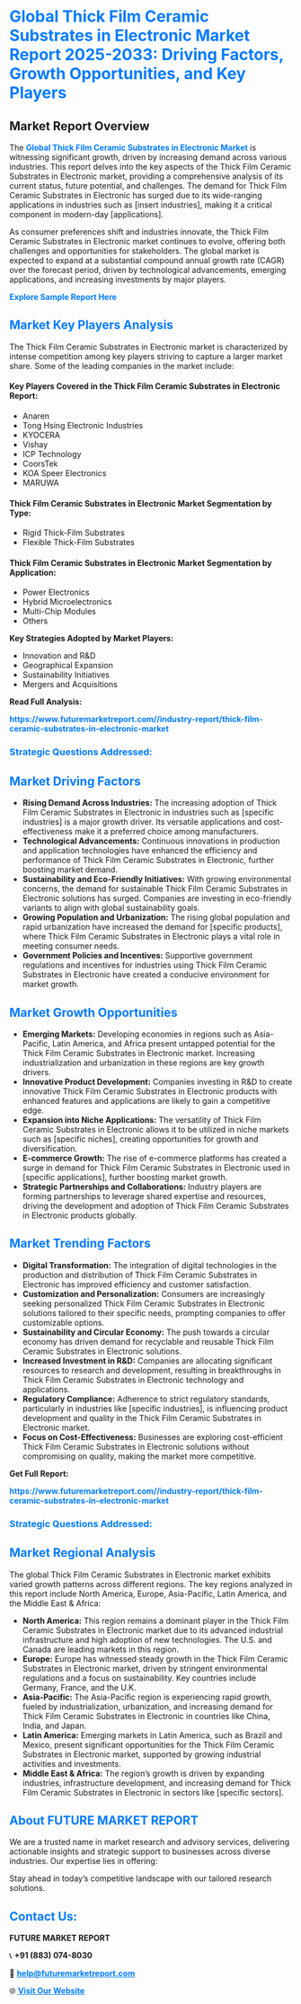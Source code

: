 <h1 style="color: #007BFF;">Global Thick Film Ceramic Substrates in Electronic Market Report 2025-2033: Driving Factors, Growth Opportunities, and Key Players</h1>

<section id="overview">
<h2>Market Report Overview</h2>
<p>The <a href="https://www.futuremarketreport.com//industry-report/thick-film-ceramic-substrates-in-electronic-market" style="color: #007BFF; text-decoration: none;"><strong>Global Thick Film Ceramic Substrates in Electronic Market</strong></a> is witnessing significant growth, driven by increasing demand across various industries. This report delves into the key aspects of the Thick Film Ceramic Substrates in Electronic market, providing a comprehensive analysis of its current status, future potential, and challenges. The demand for Thick Film Ceramic Substrates in Electronic has surged due to its wide-ranging applications in industries such as [insert industries], making it a critical component in modern-day [applications].</p>
<p>As consumer preferences shift and industries innovate, the Thick Film Ceramic Substrates in Electronic market continues to evolve, offering both challenges and opportunities for stakeholders. The global market is expected to expand at a substantial compound annual growth rate (CAGR) over the forecast period, driven by technological advancements, emerging applications, and increasing investments by major players.</p>
</section>

<section id="overview">
<p><a href="https://www.futuremarketreport.com//request-sample/reportId=81924" style="color: #007BFF; text-decoration: none;"><strong>Explore Sample Report Here</strong></a></p>
</section>

<section id="key-players">
<h2 style="color: #007BFF;">Market Key Players Analysis</h2>
<p>The Thick Film Ceramic Substrates in Electronic market is characterized by intense competition among key players striving to capture a larger market share. Some of the leading companies in the market include:</p>
<h4>Key Players Covered in the Thick Film Ceramic Substrates in Electronic Report:</h4>
<ul><li>Anaren</li><li>Tong Hsing Electronic Industries</li><li>KYOCERA</li><li>Vishay</li><li>ICP Technology</li><li>CoorsTek</li><li>KOA Speer Electronics</li><li>MARUWA</li></ul>
<h4>Thick Film Ceramic Substrates in Electronic Market Segmentation by Type:</h4>
<ul><li>Rigid Thick-Film Substrates</li><li>Flexible Thick-Film Substrates</li></ul>

<h4>Thick Film Ceramic Substrates in Electronic Market Segmentation by Application:</h4>
<ul><li>Power Electronics</li><li>Hybrid Microelectronics</li><li>Multi-Chip Modules</li><li>Others</li></ul>
<p><strong>Key Strategies Adopted by Market Players:</strong></p>
<ul>
<li>Innovation and R&D</li>
<li>Geographical Expansion</li>
<li>Sustainability Initiatives</li>
<li>Mergers and Acquisitions</li>
</ul>
</section>

<section>
<p><strong>Read Full Analysis: </strong></p><a href="https://www.futuremarketreport.com//industry-report/thick-film-ceramic-substrates-in-electronic-market" style="color: #007BFF; text-decoration: none;"><strong>https://www.futuremarketreport.com//industry-report/thick-film-ceramic-substrates-in-electronic-market</strong></a>
<h3 style="color: #007BFF;">Strategic Questions Addressed:</h3>
</section>

<section id="driving-factors">
<h2 style="color: #007BFF;">Market Driving Factors</h2>
<ul>
<li><strong>Rising Demand Across Industries:</strong> The increasing adoption of Thick Film Ceramic Substrates in Electronic in industries such as [specific industries] is a major growth driver. Its versatile applications and cost-effectiveness make it a preferred choice among manufacturers.</li>
<li><strong>Technological Advancements:</strong> Continuous innovations in production and application technologies have enhanced the efficiency and performance of Thick Film Ceramic Substrates in Electronic, further boosting market demand.</li>
<li><strong>Sustainability and Eco-Friendly Initiatives:</strong> With growing environmental concerns, the demand for sustainable Thick Film Ceramic Substrates in Electronic solutions has surged. Companies are investing in eco-friendly variants to align with global sustainability goals.</li>
<li><strong>Growing Population and Urbanization:</strong> The rising global population and rapid urbanization have increased the demand for [specific products], where Thick Film Ceramic Substrates in Electronic plays a vital role in meeting consumer needs.</li>
<li><strong>Government Policies and Incentives:</strong> Supportive government regulations and incentives for industries using Thick Film Ceramic Substrates in Electronic have created a conducive environment for market growth.</li>
</ul>
</section>

<section id="growth-opportunities">
<h2 style="color: #007BFF;">Market Growth Opportunities</h2>
<ul>
<li><strong>Emerging Markets:</strong> Developing economies in regions such as Asia-Pacific, Latin America, and Africa present untapped potential for the Thick Film Ceramic Substrates in Electronic market. Increasing industrialization and urbanization in these regions are key growth drivers.</li>
<li><strong>Innovative Product Development:</strong> Companies investing in R&D to create innovative Thick Film Ceramic Substrates in Electronic products with enhanced features and applications are likely to gain a competitive edge.</li>
<li><strong>Expansion into Niche Applications:</strong> The versatility of Thick Film Ceramic Substrates in Electronic allows it to be utilized in niche markets such as [specific niches], creating opportunities for growth and diversification.</li>
<li><strong>E-commerce Growth:</strong> The rise of e-commerce platforms has created a surge in demand for Thick Film Ceramic Substrates in Electronic used in [specific applications], further boosting market growth.</li>
<li><strong>Strategic Partnerships and Collaborations:</strong> Industry players are forming partnerships to leverage shared expertise and resources, driving the development and adoption of Thick Film Ceramic Substrates in Electronic products globally.</li>
</ul>
</section>

<section id="trending-factors">
<h2 style="color: #007BFF;">Market Trending Factors</h2>
<ul>
<li><strong>Digital Transformation:</strong> The integration of digital technologies in the production and distribution of Thick Film Ceramic Substrates in Electronic has improved efficiency and customer satisfaction.</li>
<li><strong>Customization and Personalization:</strong> Consumers are increasingly seeking personalized Thick Film Ceramic Substrates in Electronic solutions tailored to their specific needs, prompting companies to offer customizable options.</li>
<li><strong>Sustainability and Circular Economy:</strong> The push towards a circular economy has driven demand for recyclable and reusable Thick Film Ceramic Substrates in Electronic solutions.</li>
<li><strong>Increased Investment in R&D:</strong> Companies are allocating significant resources to research and development, resulting in breakthroughs in Thick Film Ceramic Substrates in Electronic technology and applications.</li>
<li><strong>Regulatory Compliance:</strong> Adherence to strict regulatory standards, particularly in industries like [specific industries], is influencing product development and quality in the Thick Film Ceramic Substrates in Electronic market.</li>
<li><strong>Focus on Cost-Effectiveness:</strong> Businesses are exploring cost-efficient Thick Film Ceramic Substrates in Electronic solutions without compromising on quality, making the market more competitive.</li>
</ul>
</section>

<section>
<p><strong>Get Full Report: </strong></p><a href="https://www.futuremarketreport.com//industry-report/thick-film-ceramic-substrates-in-electronic-market" style="color: #007BFF; text-decoration: none;"><strong>https://www.futuremarketreport.com//industry-report/thick-film-ceramic-substrates-in-electronic-market</strong></a>
<h3 style="color: #007BFF;">Strategic Questions Addressed:</h3>
</section>


<section id="regional-analysis">
<h2 style="color: #007BFF;">Market Regional Analysis</h2>
<p>The global Thick Film Ceramic Substrates in Electronic market exhibits varied growth patterns across different regions. The key regions analyzed in this report include North America, Europe, Asia-Pacific, Latin America, and the Middle East & Africa:</p>
<ul>
<li><strong>North America:</strong> This region remains a dominant player in the Thick Film Ceramic Substrates in Electronic market due to its advanced industrial infrastructure and high adoption of new technologies. The U.S. and Canada are leading markets in this region.</li>
<li><strong>Europe:</strong> Europe has witnessed steady growth in the Thick Film Ceramic Substrates in Electronic market, driven by stringent environmental regulations and a focus on sustainability. Key countries include Germany, France, and the U.K.</li>
<li><strong>Asia-Pacific:</strong> The Asia-Pacific region is experiencing rapid growth, fueled by industrialization, urbanization, and increasing demand for Thick Film Ceramic Substrates in Electronic in countries like China, India, and Japan.</li>
<li><strong>Latin America:</strong> Emerging markets in Latin America, such as Brazil and Mexico, present significant opportunities for the Thick Film Ceramic Substrates in Electronic market, supported by growing industrial activities and investments.</li>
<li><strong>Middle East & Africa:</strong> The region’s growth is driven by expanding industries, infrastructure development, and increasing demand for Thick Film Ceramic Substrates in Electronic in sectors like [specific sectors].</li>
</ul>
</section>

<footer>
<h2 style="color: #007BFF;">About FUTURE MARKET REPORT</h2>
<p>We are a trusted name in market research and advisory services, delivering actionable insights and strategic support to businesses across diverse industries. Our expertise lies in offering:</p>

<p>Stay ahead in today’s competitive landscape with our tailored research solutions.</p>

<h2 style="color: #007BFF;">Contact Us:</h2>
<p><strong>FUTURE MARKET REPORT</strong></p>
<p>📞 <strong>+91 (883) 074-8030</strong></p>
<p>📧 <strong><a href="mailto:help@futuremarketreport.com" style="color: #007BFF;">help@futuremarketreport.com</a></strong></p>
<p>🌐 <strong><a href="https://www.futuremarketreport.com/" style="color: #007BFF;">Visit Our Website</a></strong></p>
</footer>